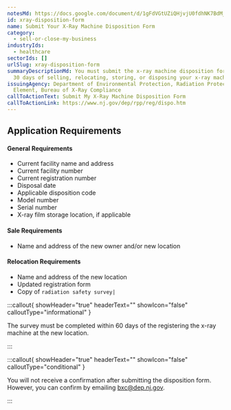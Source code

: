 ```yaml
---
notesMd: https://docs.google.com/document/d/1gFdVGtUZiQHjvjU0fdhNK7BdM_508Wq8AzT448-dc8A/edit?tab=t.0
id: xray-disposition-form
name: Submit Your X-Ray Machine Disposition Form
category:
  - sell-or-close-my-business
industryIds:
  - healthcare
sectorIds: []
urlSlug: xray-disposition-form
summaryDescriptionMd: You must submit the x-ray machine disposition form within
  30 days of selling, relocating, storing, or disposing your x-ray machine.
issuingAgency: Department of Environmental Protection, Radiation Protection
  Element, Bureau of X-Ray Compliance
callToActionText: Submit My X-Ray Machine Disposition Form
callToActionLink: https://www.nj.gov/dep/rpp/reg/dispo.htm
---
```


## Application Requirements

#### General Requirements

- Current facility name and address
- Current facility number
- Current registration number
- Disposal date
- Applicable disposition code
- Model number
- Serial number
- X-ray film storage location, if applicable

#### Sale Requirements

- Name and address of the new owner and/or new location

#### Relocation Requirements

- Name and address of the new location
- Updated registration form
- Copy of `radiation safety survey|`

:::callout{ showHeader="true" headerText="" showIcon="false" calloutType="informational" }

The survey must be completed within 60 days of the registering the x-ray machine at the new location.

:::

:::callout{ showHeader="true" headerText="" showIcon="false" calloutType="conditional" }

You will not receive a confirmation after submitting the disposition form. However, you can confirm by emailing bxc@dep.nj.gov.

:::
